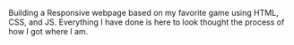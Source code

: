 Building a Responsive webpage based on my favorite game using HTML, CSS, and JS. Everything I have done is here to look thought the process of how I got where I am.
